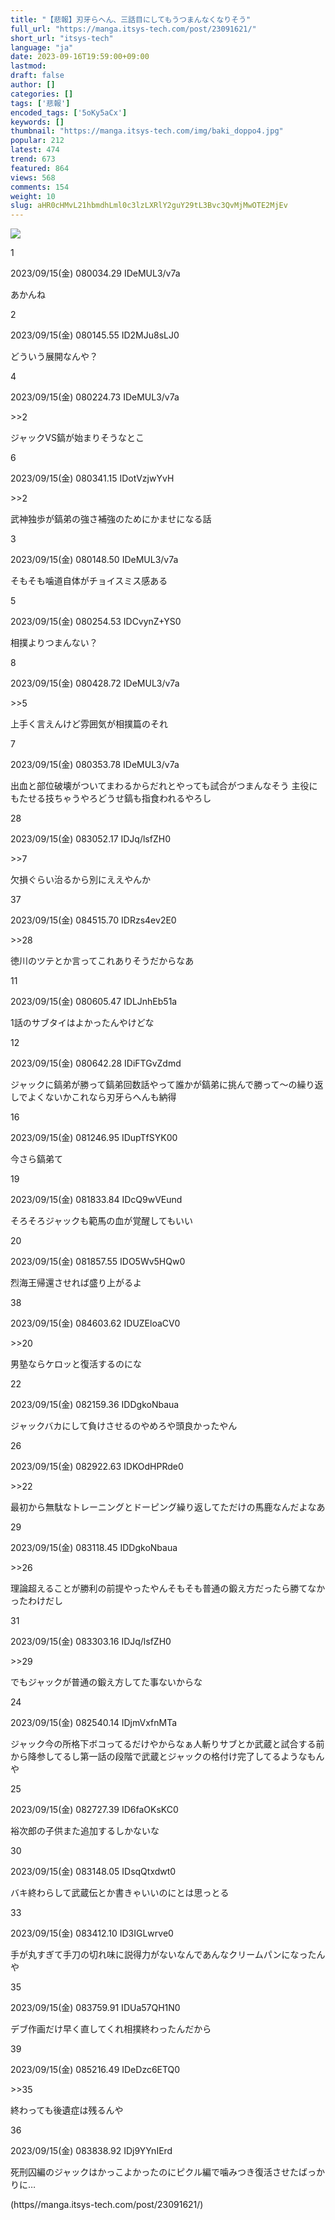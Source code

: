 ```yaml
---
title: "【悲報】刃牙らへん、三話目にしてもうつまんなくなりそう"
full_url: "https://manga.itsys-tech.com/post/23091621/"
short_url: "itsys-tech"
language: "ja"
date: 2023-09-16T19:59:00+09:00
lastmod: 
draft: false
author: []
categories: []
tags: ['悲報']
encoded_tags: ['5oKy5aCx']
keywords: []
thumbnail: "https://manga.itsys-tech.com/img/baki_doppo4.jpg"
popular: 212
latest: 474
trend: 673
featured: 864
views: 568
comments: 154
weight: 10
slug: aHR0cHMvL21hbmdhLml0c3lzLXRlY2guY29tL3Bvc3QvMjMwOTE2MjEv
---
```


![](https://manga.itsys-tech.com/img/baki_doppo4.jpg)

<div><p class='t_h'>1 <p>2023/09/15(金) 080034.29 IDeMUL3/v7a</p></p><p class='t_b'>あかんね</p><p class='t_h'>2 <p>2023/09/15(金) 080145.55 ID2MJu8sLJ0</p></p><p class='t_b'>どういう展開なんや？</p><p class='t_h t_i'>4 <p>2023/09/15(金) 080224.73 IDeMUL3/v7a</p></p><p class='t_b t_i'><p class='anchor'>>>2</p>ジャックVS鎬が始まりそうなとこ</p><p class='t_h t_i'>6 <p>2023/09/15(金) 080341.15 IDotVzjwYvH</p></p><p class='t_b t_i'><p class='anchor'>>>2</p>武神独歩が鎬弟の強さ補強のためにかませになる話</p><p class='t_h'>3 <p>2023/09/15(金) 080148.50 IDeMUL3/v7a</p></p><p class='t_b'>そもそも噛道自体がチョイスミス感ある</p><p class='t_h'>5 <p>2023/09/15(金) 080254.53 IDCvynZ+YS0</p></p><p class='t_b'>相撲よりつまんない？</p><p class='t_h t_i'>8 <p>2023/09/15(金) 080428.72 IDeMUL3/v7a</p></p><p class='t_b t_i'><p class='anchor'>>>5</p>上手く言えんけど雰囲気が相撲篇のそれ</p><p class='t_h'>7 <p>2023/09/15(金) 080353.78 IDeMUL3/v7a</p></p><p class='t_b'>出血と部位破壊がついてまわるからだれとやっても試合がつまんなそう 主役にもたせる技ちゃうやろどうせ鎬も指食われるやろし</p><p class='t_h t_i'>28 <p>2023/09/15(金) 083052.17 IDJq/lsfZH0</p></p><p class='t_b t_i'><p class='anchor'>>>7</p>欠損ぐらい治るから別にええやんか</p><p class='t_h t_i'>37 <p>2023/09/15(金) 084515.70 IDRzs4ev2E0</p></p><p class='t_b t_i'><p class='anchor'>>>28</p>徳川のツテとか言ってこれありそうだからなあ</p><p class='t_h'>11 <p>2023/09/15(金) 080605.47 IDLJnhEb51a</p></p><p class='t_b'>1話のサブタイはよかったんやけどな</p><p class='t_h'>12 <p>2023/09/15(金) 080642.28 IDiFTGvZdmd</p></p><p class='t_b'>ジャックに鎬弟が勝って鎬弟回数話やって誰かが鎬弟に挑んで勝って〜の繰り返しでよくないかこれなら刃牙らへんも納得</p><p class='t_h'>16 <p>2023/09/15(金) 081246.95 IDupTfSYK00</p></p><p class='t_b'>今さら鎬弟て</p><p class='t_h'>19 <p>2023/09/15(金) 081833.84 IDcQ9wVEund</p></p><p class='t_b'>そろそろジャックも範馬の血が覚醒してもいい</p><p class='t_h'>20 <p>2023/09/15(金) 081857.55 IDO5Wv5HQw0</p></p><p class='t_b'>烈海王帰還させれば盛り上がるよ</p><p class='t_h t_i'>38 <p>2023/09/15(金) 084603.62 IDUZEloaCV0</p></p><p class='t_b t_i'><p class='anchor'>>>20</p>男塾ならケロッと復活するのにな</p><p class='t_h'>22 <p>2023/09/15(金) 082159.36 IDDgkoNbaua</p></p><p class='t_b'>ジャックバカにして負けさせるのやめろや頭良かったやん</p><p class='t_h t_i'>26 <p>2023/09/15(金) 082922.63 IDKOdHPRde0</p></p><p class='t_b t_i'><p class='anchor'>>>22</p>最初から無駄なトレーニングとドーピング繰り返してただけの馬鹿なんだよなあ</p><p class='t_h t_i'>29 <p>2023/09/15(金) 083118.45 IDDgkoNbaua</p></p><p class='t_b t_i'><p class='anchor'>>>26</p>理論超えることが勝利の前提やったやんそもそも普通の鍛え方だったら勝てなかったわけだし</p><p class='t_h t_i'>31 <p>2023/09/15(金) 083303.16 IDJq/lsfZH0</p></p><p class='t_b t_i'><p class='anchor'>>>29</p>でもジャックが普通の鍛え方してた事ないからな</p><p class='t_h'>24 <p>2023/09/15(金) 082540.14 IDjmVxfnMTa</p></p><p class='t_b'>ジャック今の所格下ボコってるだけやからなぁ人斬りサブとか武蔵と試合する前から降参してるし第一話の段階で武蔵とジャックの格付け完了してるようなもんや</p><p class='t_h'>25 <p>2023/09/15(金) 082727.39 ID6faOKsKC0</p></p><p class='t_b'>裕次郎の子供また追加するしかないな</p><p class='t_h'>30 <p>2023/09/15(金) 083148.05 IDsqQtxdwt0</p></p><p class='t_b'>バキ終わらして武蔵伝とか書きゃいいのにとは思っとる</p><p class='t_h'>33 <p>2023/09/15(金) 083412.10 ID3IGLwrve0</p></p><p class='t_b'>手が丸すぎて手刀の切れ味に説得力がないなんであんなクリームパンになったんや</p><p class='t_h'>35 <p>2023/09/15(金) 083759.91 IDUa57QH1N0</p></p><p class='t_b'>デブ作画だけ早く直してくれ相撲終わったんだから</p><p class='t_h t_i'>39 <p>2023/09/15(金) 085216.49 IDeDzc6ETQ0</p></p><p class='t_b t_i'><p class='anchor'>>>35</p>終わっても後遺症は残るんや</p><p class='t_h'>36 <p>2023/09/15(金) 083838.92 IDj9YYnIErd</p></p><p class='t_b'>死刑囚編のジャックはかっこよかったのにピクル編で噛みつき復活させたばっかりに…</p></div>

(https//manga.itsys-tech.com/post/23091621/)
